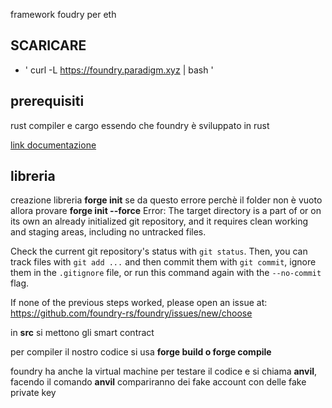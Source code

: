 framework foudry per eth 
## SCARICARE
- ' curl -L https://foundry.paradigm.xyz | bash '

## prerequisiti 
rust compiler e cargo essendo che foundry è sviluppato in rust 

[link documentazione](https://book.getfoundry.sh/getting-started/installation)

## libreria 
creazione libreria 
**forge init**
se da questo errore perchè il folder non è vuoto allora provare **forge init --force**
Error: 
The target directory is a part of or on its own an already initialized git repository,
and it requires clean working and staging areas, including no untracked files.

Check the current git repository's status with `git status`.
Then, you can track files with `git add ...` and then commit them with `git commit`,
ignore them in the `.gitignore` file, or run this command again with the `--no-commit` flag.

If none of the previous steps worked, please open an issue at:
https://github.com/foundry-rs/foundry/issues/new/choose


in **src** si mettono gli smart contract 

per compiler il nostro codice si usa **forge build o forge compile**

foundry ha anche la virtual machine per testare il codice e si chiama **anvil**, facendo il comando **anvil** compariranno dei fake account con delle
fake private key 
